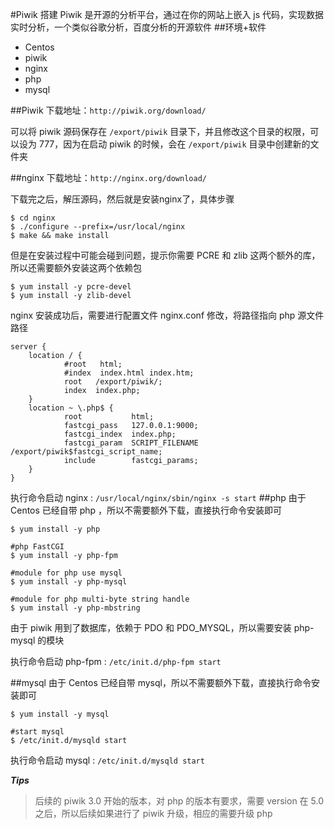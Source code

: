#Piwik 搭建
Piwik 是开源的分析平台，通过在你的网站上嵌入 js 代码，实现数据实时分析，一个类似谷歌分析，百度分析的开源软件
##环境+软件
* Centos
* piwik
* nginx
* php
* mysql

##Piwik
下载地址：`http://piwik.org/download/`

可以将 piwik 源码保存在 `/export/piwik` 目录下，并且修改这个目录的权限，可以设为 777，因为在启动 piwik 的时候，会在 `/export/piwik` 目录中创建新的文件夹

##nginx
下载地址：`http://nginx.org/download/`

下载完之后，解压源码，然后就是安装nginx了，具体步骤

```
$ cd nginx
$ ./configure --prefix=/usr/local/nginx
$ make && make install
```
但是在安装过程中可能会碰到问题，提示你需要 PCRE 和 zlib 这两个额外的库，所以还需要额外安装这两个依赖包

```
$ yum install -y pcre-devel
$ yum install -y zlib-devel
```
nginx 安装成功后，需要进行配置文件 nginx.conf 修改，将路径指向 php 源文件路径

```
server {
	location / {
            #root   html;
            #index  index.html index.htm;
            root   /export/piwik/;
            index  index.php;
    }
    location ~ \.php$ {
            root           html;
            fastcgi_pass   127.0.0.1:9000;
            fastcgi_index  index.php;
            fastcgi_param  SCRIPT_FILENAME  /export/piwik$fastcgi_script_name;
            include        fastcgi_params;
    }
}
```

执行命令启动 nginx : `/usr/local/nginx/sbin/nginx -s start`
##php
由于 Centos 已经自带 php ，所以不需要额外下载，直接执行命令安装即可

```
$ yum install -y php

#php FastCGI
$ yum install -y php-fpm

#module for php use mysql
$ yum install -y php-mysql

#module for php multi-byte string handle
$ yum install -y php-mbstring
``` 
由于 piwik 用到了数据库，依赖于 PDO 和 PDO_MYSQL，所以需要安装 php-mysql 的模块

执行命令启动 php-fpm : `/etc/init.d/php-fpm start`

##mysql
由于 Centos 已经自带 mysql，所以不需要额外下载，直接执行命令安装即可

```
$ yum install -y mysql

#start mysql
$ /etc/init.d/mysqld start
```

执行命令启动 mysql : `/etc/init.d/mysqld start`

***Tips***
>后续的 piwik 3.0 开始的版本，对 php 的版本有要求，需要 version 在 5.0 之后，所以后续如果进行了 piwik 升级，相应的需要升级 php